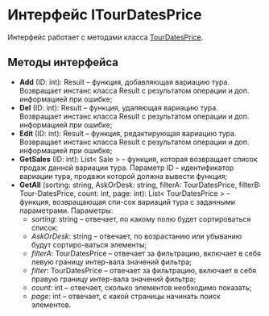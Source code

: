 # Интерфейс ITourDatesPrice

Интерфейс работает с методами класса [TourDatesPrice](../Classes/TourDatesPrice.md).

## Методы интерфейса

- **Add** (ID: int): Result – функция, добавляющая вариацию тура. Возвращает инстанс класса Result с результатом операции и доп. информацией при ошибке;
- **Del** (ID: int): Result – функция, удаляющая вариацию тура. Возвращает инстанс класса Result с результатом операции и доп. информацией при ошибке;
- **Edit** (ID: int): Result – функция, редактирующая вариацию тура. Возвращает инстанс класса Result с результатом операции и доп. информацией при ошибке;
- **GetSales** (ID: int): List< Sale > – функция, которая возвращает список продаж данной вариации тура. Параметр ID – идентификатор вариации тура, продажи которой должна вывести функция;
- **GetAll** (sorting: string, AskOrDesk: string, filterA: TourDatesPrice, filterB: Tour-DatesPrice, count: int, page: int): List< TourDatesPrice > – функция, возвращающая спи-сок вариаций тура с заданными параметрами. Параметры:  
    -	*sorting*: string – отвечает, по какому полю будет сортироваться список:
    -	*AskOrDesk*: string – отвечает, по возрастанию или убыванию будут сортиро-ваться элементы;
    -	*filterA*: TourDatesPrice – отвечает за фильтрацию, включает в себя левую границу интер-вала значений фильтра;
    -	*filter*: TourDatesPrice – отвечает за фильтрацию, включает в себя правую границу интер-вала значений фильтра; 
    -	*count*: int – отвечает, сколько элементов необходимо показать;
    -	*page*: int – отвечает, с какой страницы начинать поиск элементов. 